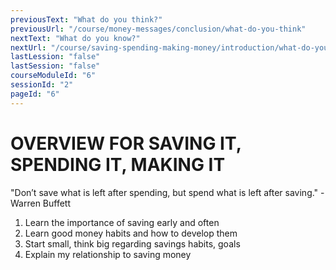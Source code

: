 ```yaml
---
previousText: "What do you think?"
previousUrl: "/course/money-messages/conclusion/what-do-you-think"
nextText: "What do you know?"
nextUrl: "/course/saving-spending-making-money/introduction/what-do-you-know"
lastLession: "false"
lastSession: "false"
courseModuleId: "6"
sessionId: "2"
pageId: "6"
---
```



# OVERVIEW FOR SAVING IT, SPENDING IT, MAKING IT

<sparkle-character-intro position="right" character="kimberly">
"Don’t save what is left after spending, but spend what is left after saving."
-Warren Buffett
</sparkle-character-intro>


1. Learn the importance of saving early and often
2. Learn good money habits and how to develop them
3. Start small, think big regarding savings habits, goals
4. Explain my relationship to saving money
